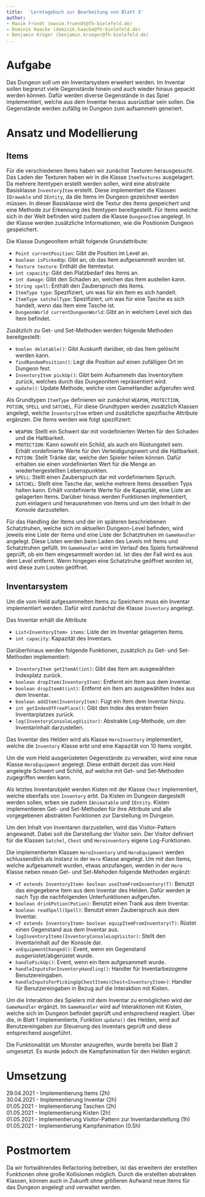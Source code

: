 ```yaml
---
title:  'Lerntagebuch zur Bearbeitung von Blatt 3'
author:
- Maxim Fründt (maxim.fruendt@fh-bielefeld.de)
- Dominik Haacke (dominik.haacke@fh-bielefeld.de)
- Benjamin Krüger (benjamin.krueger@fh-bielefeld.de)
...
```


# Aufgabe

Das Dungeon soll um ein Inventarsystem erweitert werden. Im Inventar sollen begrenzt viele Gegenstände hinein und auch wieder hinaus gepackt werden können. Dafür werden diverse Gegenstände in das Spiel implementiert, welche aus dem Inventar heraus ausrüstbar sein sollen. Die Gegenstände werden zufällig im Dungeon zum aufsammeln generiert.

# Ansatz und Modellierung

## Items

Für die verschiedenen Items haben wir zunächst Texturen herausgesucht. Das Laden der Texturen haben wir in die Klasse `ItemTextures` ausgelagert.
Da mehrere Itemtypen erstellt werden sollen, wird eine abstrakte Basisklasse `InventoryItem` erstellt. Diese implementiert die Klassen `IDrawable` und `IEntity`, da die Items im Dungeon gezeichnet werden müssen. In dieser Basisklasse wird die Textur des Items gespeichert und eine Methode zur Erkennung des Itemtypen bereitgestellt. Für Items welche sich in der Welt befinden wird zudem die Klasse `DungeonItem` angelegt. In der Klasse werden zusätzliche Informationen, wie die Positionim Dungeon gespeichert.

Die Klasse DungeonItem erhält folgende Grundattribute:

- `Point currentPosition`: Gibt die Position im Level an.
- `boolean isPickedUp`: Gibt an, ob das Item aufgesammelt worden ist.
- `Texture texture`: Enthält die Itemtextur.
- `int capacity`: Gibt den Platzbedarf des Items an.
- `int damage`: Gibt den Schaden an, welchen das Item austeilen kann.
- `String spell`: Enthält den Zauberspruch des Items.
- `ItemType type`: Spezifiziert, um was für ein Item es sich handelt.
- `ItemType satchelType`: Spezifiziert, um was für eine Tasche es sich handelt, wenn das Item eine Tasche ist.
- `DungeonWorld currentDungeonWorld`: Gibt an in welchem Level sich das Item befindet.

Zusätzlich zu Get- und Set-Methoden werden folgende Methoden bereitgestellt:

- `boolen deletable()`: Gibt Auskunft darüber, ob das Item gelöscht werden kann.
- `findRandomPosition()`: Legt die Position auf einen zufälligen Ort im Dungeon fest.
- `InventoryItem pickUp()`: Gibt beim Aufsammeln das InventoryItem zurück, welches durch das DungeonItem repräsentiert wird.
- `update()`: Update Methode, welche vom GameHandler aufgerufen wird.

Als Grundtypen `ItemType` definieren wir zunächst `WEAPON`, `PROTECTION`, `POTION`, `SPELL` und `SATCHEL`. Für diese Grundtypen werden zusätzlich Klassen angelegt, welche `InventoryItem` erben und zusätzliche spezifische Attribute ergänzen. Die Items werden wie folgt spezifiziert:

- `WEAPON`: Stellt ein Schwert dar mit vordefinierten Werten für den Schaden und die Haltbarkeit.
- `PROTECTION`: Kann sowohl ein Schild, als auch ein Rüstungsteil sein. Erhält vordefinierte Werte für den Verteidigungswert und die Haltbarkeit.
- `POTION`: Stellt Tränke dar, welche den Spieler heilen können. Dafür erhalten sie einen vordefinierten Wert für die Menge an wiederhergestellten Lebenspunkten.
- `SPELL`: Stellt einen Zauberspruch dar mit vordefiniertem Spruch.
- `SATCHEL`: Stellt eine Tasche dar, welche mehrere Items desselben Typs halten kann. Erhält vordefinierte Werte für die Kapazität, eine Liste an gelagerten Items. Darüber hinaus werden Funktionen implementiert, zum einlagern und herausnehmen von Items und um den Inhalt in der Konsole darzustellen.

Für das Handling der Items und der im späteren beschriebenen Schatztruhen, welche sich im aktuellen Dungeon-Level befinden, wird jeweils eine Liste der Items und eine Liste der Schatztruhen im `GameHandler` angelegt. Diese Listen werden beim Laden des Levels mit Items und Schatztruhen gefüllt. Im `GameHandler` wird im Verlauf des Spiels fortwährend geprüft, ob ein Item eingesammelt worden ist. Ist dies der Fall wird es aus dem Level entfernt. Wenn hingegen eine Schatztruhe geöffnet worden ist, wird diese zum Looten geöffnet.

## Inventarsystem

Um die vom Held aufgesammelten Items zu Speichern muss ein Inventar implementiert werden. Dafür wird zunächst die Klasse `Inventory` angelegt.

Das Inventar erhält die Attribute 
- `List<InventoryItem> items`: Liste der im Inventar gelagerten Items.
- `int capacity`: Kapazität des Inventars.

Darüberhinaus werden folgende Funktionen, zusätzlich zu Get- und Set-Methoden implementiert:

- `InventoryItem getItemAt(int)`: Gibt das Item am ausgewählten Indexplatz zurück.
- `boolean dropItem(InventoryItem)`: Entfernt ein Item aus dem Inventar.
- `boolean dropItemAt(int)`: Entfernt ein Item am ausgewählten Index aus dem Inventar.
- `boolean addItem(InventoryItem)`: Fügt ein Item dem Inventar hinzu.
- `int getIndexOfFreePlace()`: Gibt den Index des ersten freien Inventarplatzes zurück.
- `log(InventoryConsoleLogVisitor)`: Abstrakte Log-Methode, um den Inventarinhalt darzustellen.

Das Inventar des Helden wird als Klasse `HeroInventory` implementiert, welche die `Inventory` Klasse erbt und eine Kapazität von 10 Items vorgibt.

Um die vom Held ausgerüsteten Gegenstände zu verwalten, wird eine neue Klasse `HeroEquipment` angelegt. Diese enthält derzeit das vom Held angelegte Schwert und Schild, auf welche mit Get- und Set-Methoden zugegriffen werden kann.

Als letztes Inventarobjekt werden Kisten mit der Klasse `Chest` implementiert, welche ebenfalls von `Inventory` erbt. Da Kisten im Dungeon dargestellt werden sollen, erben sie zudem `IAnimatable` und `IEntity`. Kisten implementieren Get- und Set-Methoden für ihre Attribute und alle vorgegebenen abstrakten Funktionen zur Darstellung im Dungeon.

Um den Inhalt von Inventaren darzustellen, wird das Visitor-Pattern angewandt. Dabei soll die Darstellung der Visitor sein. Der Visitor definiert für die Klassen `Satchel`, `Chest` und `Heroinventory` eigene Log-Funktionen.

Die implementierten Klassen `HeroInventory` und `HeroEquipment` werden schlussendlich als Instanz in der `Hero` Klasse angelegt. Um mit den Items, welche aufgesammelt wurden, etwas anzufangen, werden in der `Hero` Klasse neben neuen Get- und Set-Mehoden folgende Methoden ergänzt:

- `<T extends InventoryItem> boolean useItemFromInventory(T)`: Benutzt das eingegebene Item aus dem Inventar des Helden. Dafür werden je nach Typ die nachfolgenden Unterfunktionen aufgerufen.
- `boolean drinkPotion(Potion)`: Benutzt einen Trank aus dem Inventar.
- `boolean readSpell(Spell)`: Benutzt einen Zauberspruch aus dem Inventar.
- `<T extends InventoryItem> boolean equipItemFromInventory(T)`: Rüstet einen Gegenstand aus dem Inventar aus.
- `logInventoryItems(InventoryConsoleLogVisitor)`: Stellt den Inventarinhalt auf der Konsole dar.
- `onEquipmentChanged()`: Event, wenn ein Gegenstand ausgerüstet/abgerüstet wurde.
- `handlePickUp()`: Event, wenn ein Item aufgesammelt wurde.
- `handleInputsForInventoryHandling()`: Handler für Inventarbezogene Benutzereingaben.
- `handleInputsForPickingUpChestItems(Chest<InventoryItem>)`: Handler für Benutzereingaben in Bezug auf die Interaktion mit Kisten.

Um die Interaktion des Spielers mit dem Inventar zu ermöglichen wird der `GameHandler` ergänzt. Im `GameHandler` wird auf Interaktionen mit Kisten, welche sich im Dungeon befindet geprüft und entsprechend reagiert. Über die, in Blatt 1 implementierte, Funktion `update()` des Helden, wird auf Benutzereingaben zur Steuerung des Inventars geprüft und diese entsprechend ausgeführt.

Die Funktionalität um Monster anzugreifen, wurde bereits bei Blatt 2 umgesetzt. Es wurde jedoch die Kampfanimation für den Helden ergänzt.

# Umsetzung

29.04.2021 - Implementierung Items (2h)  
30.04.2021 - Implementierung Inventar (2h)  
01.05.2021 - Implementierung Taschen (2h)  
01.05.2021 - Implementierung Kisten (2h)  
01.05.2021 - Implementierung Visitor-Pattern zur Inventardarstellung (1h)  
01.05.2021 - Implementierung Kampfanimation (0.5h)

# Postmortem

Da wir fortwährendes Refactoring betreiben, ist das erweitern der erstellten Funktionen ohne große Kollisionen möglich. Durch die erstellten abstrakten Klassen, können auch in Zukunft ohne größeren Aufwand neue Items für das Dungeon angelegt und verwaltet werden.